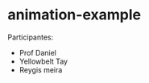 # animation-example

Participantes:

<ul>
	<li>Prof Daniel</li>
	<li>Yellowbelt Tay</li>
	<li> Reygis meira </li>
</ul>

